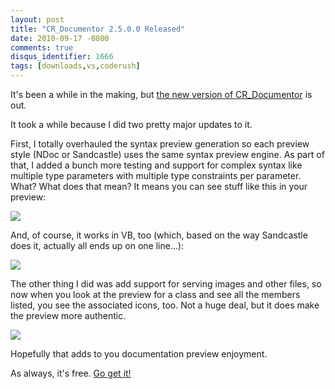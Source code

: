 ```yaml
---
layout: post
title: "CR_Documentor 2.5.0.0 Released"
date: 2010-09-17 -0800
comments: true
disqus_identifier: 1666
tags: [downloads,vs,coderush]
---
```

It's been a while in the making, but [the new version of
CR_Documentor](http://cr-documentor.googlecode.com) is out.

It took a while because I did two pretty major updates to it.

First, I totally overhauled the syntax preview generation so each
preview style (NDoc or Sandcastle) uses the same syntax preview engine.
As part of that, I added a bunch more testing and support for complex
syntax like multiple type parameters with multiple type constraints per
parameter. What? What does that mean? It means you can see stuff like
this in your preview:

![](https://hyqi8g.blu.livefilestore.com/y2pSpjGUvEpOYkXbEkxgCRdz5Dc3PwGYKsNvRxCZkYVssmftVOYnVdQ7Vdy8Tc40ADE1EMJKpj-CrKmIUjKsiUsJAwdEVBnedRnH7pCxjzT_Ws/20100917csharptypeparam.png?psid=1)

And, of course, it works in VB, too (which, based on the way Sandcastle
does it, actually all ends up on one line...):

![](https://hyqi8g.bl3301.livefilestore.com/y2peIbVOAQoD-DWM3Y_Rw_eZ7GInvK63UGn2FK6ZyJGgL6R5weHSGKf4mX3BJopaSYAsnXSaSKNQEEJ9Zw-7Q4fHJmhH2-jFX9TIFyBzZLWFCA/20100917vbtypeparams.png?psid=1)

The other thing I did was add support for serving images and other
files, so now when you look at the preview for a class and see all the
members listed, you see the associated icons, too. Not a huge deal, but
it does make the preview more authentic.

![](https://hyqi8g.bl3302.livefilestore.com/y2pLGANudgJELY-HgCdEcMy6wrU1syN4gr11zVXZjYoeJWtgUkCTwUzgchNXjDfNiAN2zNpE_XKg81y-u0NzymHBOz1TBZH1rKl7faU3DDp0YI/20100917icons.png?psid=1)

Hopefully that adds to you documentation preview enjoyment.

As always, it's free. [Go get it!](http://cr-documentor.googlecode.com)

